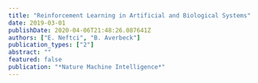 ```yaml
---
title: "Reinforcement Learning in Artificial and Biological Systems"
date: 2019-03-01
publishDate: 2020-04-06T21:48:26.087641Z
authors: ["E. Neftci", "B. Averbeck"]
publication_types: ["2"]
abstract: ""
featured: false
publication: "*Nature Machine Intelligence*"
---
```


